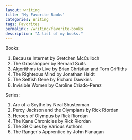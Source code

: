 ```yaml
---
layout: writing
title: "My Favorite Books"
categories: Writing
tags: Favorites
permalink: /writing/favorite-books
description: "A list of my books."
---
```


Books:
1. Because Internet by Gretchen McCulloch
2. The Grasshopper by Bernard Suits
2. Algorithms to Live by Brian Christian and Tom Griffiths 
3. The Righteous Mind by Jonathan Haidt
4. The Selfish Gene by Richard Dawkins
5. Invisible Women by Caroline Criado-Perez

Series:
1. Arc of a Scythe by Neal Shusterman
1. Percy Jackson and the Olympians by Rick Riordan
2. Heroes of Olympus by Rick Riordan
3. The Kane Chronicles by Rick Riordan
4. The 39 Clues by Various Authors
5. The Ranger's Apprentice by John Flanagan
